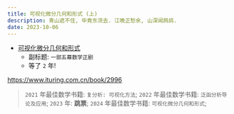 ```yaml
---
title: 可视化微分几何和形式 (上)
description: 青山遮不住, 毕竟东流去. 江晚正愁余, 山深闻鹧鸪.
date: 2023-10-06
---
```


- [可视化微分几何和形式](https://book.douban.com/subject/36369485/)
  - 副标题: `一部五幕数学正剧`
  - 等了 `2` 年!

https://www.ituring.com.cn/book/2996

> `2021` 年最佳数学书籍: `复分析: 可视化方法`;
> `2022` 年最佳数学书籍: `泛函分析导论及应用`;
> `2023` 年: __跳票__;
> `2024` 年最佳数学书籍: `可视化微分几何和形式`;

